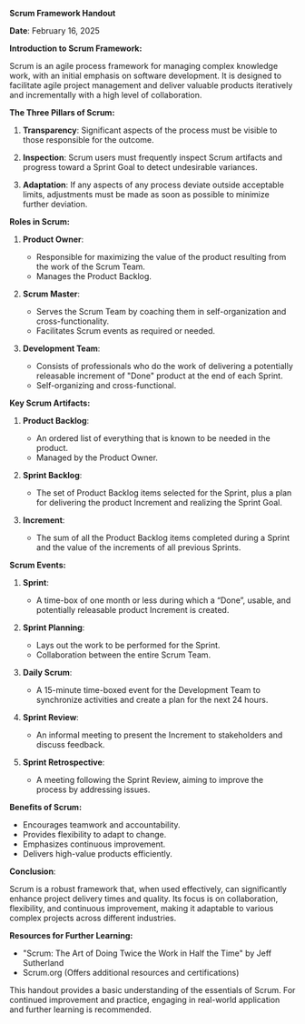 **Scrum Framework Handout**

**Date**: February 16, 2025

**Introduction to Scrum Framework:**

Scrum is an agile process framework for managing complex knowledge work, with an initial emphasis on software development. It is designed to facilitate agile project management and deliver valuable products iteratively and incrementally with a high level of collaboration.

**The Three Pillars of Scrum:**

1. **Transparency**: Significant aspects of the process must be visible to those responsible for the outcome.
   
2. **Inspection**: Scrum users must frequently inspect Scrum artifacts and progress toward a Sprint Goal to detect undesirable variances.
   
3. **Adaptation**: If any aspects of any process deviate outside acceptable limits, adjustments must be made as soon as possible to minimize further deviation.

**Roles in Scrum:**

1. **Product Owner**:
   - Responsible for maximizing the value of the product resulting from the work of the Scrum Team.
   - Manages the Product Backlog.

2. **Scrum Master**:
   - Serves the Scrum Team by coaching them in self-organization and cross-functionality.
   - Facilitates Scrum events as required or needed.

3. **Development Team**:
   - Consists of professionals who do the work of delivering a potentially releasable increment of "Done" product at the end of each Sprint.
   - Self-organizing and cross-functional.

**Key Scrum Artifacts:**

1. **Product Backlog**:
   - An ordered list of everything that is known to be needed in the product.
   - Managed by the Product Owner.

2. **Sprint Backlog**:
   - The set of Product Backlog items selected for the Sprint, plus a plan for delivering the product Increment and realizing the Sprint Goal.

3. **Increment**:
   - The sum of all the Product Backlog items completed during a Sprint and the value of the increments of all previous Sprints.

**Scrum Events:**

1. **Sprint**:
   - A time-box of one month or less during which a “Done”, usable, and potentially releasable product Increment is created.
   
2. **Sprint Planning**:
   - Lays out the work to be performed for the Sprint.
   - Collaboration between the entire Scrum Team.

3. **Daily Scrum**:
   - A 15-minute time-boxed event for the Development Team to synchronize activities and create a plan for the next 24 hours.

4. **Sprint Review**:
   - An informal meeting to present the Increment to stakeholders and discuss feedback.
   
5. **Sprint Retrospective**:
   - A meeting following the Sprint Review, aiming to improve the process by addressing issues.

**Benefits of Scrum:**

- Encourages teamwork and accountability.
- Provides flexibility to adapt to change.
- Emphasizes continuous improvement.
- Delivers high-value products efficiently.

**Conclusion**:

Scrum is a robust framework that, when used effectively, can significantly enhance project delivery times and quality. Its focus is on collaboration, flexibility, and continuous improvement, making it adaptable to various complex projects across different industries.

**Resources for Further Learning:**

- "Scrum: The Art of Doing Twice the Work in Half the Time" by Jeff Sutherland
- Scrum.org (Offers additional resources and certifications)

This handout provides a basic understanding of the essentials of Scrum. For continued improvement and practice, engaging in real-world application and further learning is recommended.